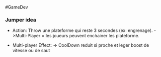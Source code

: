 #GameDev 

### Jumper idea
-  Action: Throw une plateforme qui reste 3 secondes (ex: engrenage).
	->Multi-Player = les joueurs peuvent enchainer les plateforme.

- Multi-player Effect:
	-> CoolDown reduit si proche et leger boost de vitesse ou de saut
